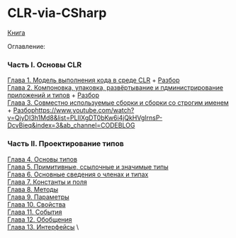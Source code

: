 # CLR-via-CSharp

[Книга](https://viduus.net/wp-content/uploads/2018/02/Rihter-Dzh.-CLR-via-C.-Programmirovanie-na-platforme-Microsoft-.NET-Framework-4.5-na-yazyke-C-Master-klass-2013.pdf)

Оглавление: 

### Часть I. Основы CLR

[Глава 1. Модель выполнения кода в среде CLR](https://github.com/kuzmin-nikita/CLR-via-CSharp/blob/main/chapters/Chapter1.md) + [Разбор](https://www.youtube.com/watch?v=m_nvUAXdbOY&list=PLIIXgDT0bKw6i4jQkHVgIrnsP-DcvBieq&ab_channel=CODEBLOG) \
[Глава 2. Компоновка, упаковка, развёртывание и пдминистрирование приложений и типов](https://github.com/kuzmin-nikita/CLR-via-CSharp/blob/main/chapters/Chapter2.md) + [Разбор](https://www.youtube.com/watch?v=iguUy1X7Zgs&list=PLIIXgDT0bKw6i4jQkHVgIrnsP-DcvBieq&index=2&ab_channel=CODEBLOG) \
[Глава 3. Совместно используемые сборки и сборки со строгим именем](https://github.com/kuzmin-nikita/CLR-via-CSharp/blob/main/chapters/Chapter3.md) + [Разбор](https://www.youtube.com/watch?v=QjyDI3h1Md8&list=PLIIXgDT0bKw6i4jQkHVgIrnsP-DcvBieq&index=3&ab_channel=CODEBLOG)https://www.youtube.com/watch?v=QjyDI3h1Md8&list=PLIIXgDT0bKw6i4jQkHVgIrnsP-DcvBieq&index=3&ab_channel=CODEBLOG

### Часть II. Проектирование типов
[Глава 4. Основы типов](https://github.com/kuzmin-nikita/CLR-via-CSharp/blob/main/chapters/Chapter4.md) \
[Глава 5. Примитивные, ссылочные и значимые типы](https://github.com/kuzmin-nikita/CLR-via-CSharp/blob/main/chapters/Chapter5.md) \
[Глава 6. Основные сведения о членах и типах](https://github.com/kuzmin-nikita/CLR-via-CSharp/blob/main/chapters/Chapter6.md) \
[Глава 7. Константы и поля](https://github.com/kuzmin-nikita/CLR-via-CSharp/blob/main/chapters/Chapter7.md) \
[Глава 8. Методы](https://github.com/kuzmin-nikita/CLR-via-CSharp/blob/main/chapters/Chapter8.md) \
[Глава 9. Параметры](https://github.com/kuzmin-nikita/CLR-via-CSharp/blob/main/chapters/Chapter9.md) \
[Глава 10. Свойства](https://github.com/kuzmin-nikita/CLR-via-CSharp/blob/main/chapters/Chapter10.md) \
[Глава 11. События](https://github.com/kuzmin-nikita/CLR-via-CSharp/blob/main/chapters/Chapter11.md) \
[Глава 12. Обобщения](https://github.com/kuzmin-nikita/CLR-via-CSharp/blob/main/chapters/Chapter12.md) \
[Глава 13. Интерфейсы](https://github.com/kuzmin-nikita/CLR-via-CSharp/blob/main/chapters/Chapter13.md) \
